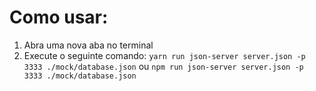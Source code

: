 # Como usar:

1. Abra uma nova aba no terminal
2. Execute o seguinte comando:
 ```yarn run json-server server.json -p 3333 ./mock/database.json```
 ou
    ```npm run json-server server.json -p 3333 ./mock/database.json```
